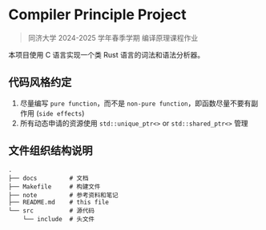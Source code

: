 # Compiler Principle Project

> 同济大学 2024-2025 学年春季学期 编译原理课程作业

本项目使用 C 语言实现一个类 Rust 语言的词法和语法分析器。

## 代码风格约定

1. 尽量编写 `pure function`，而不是 `non-pure function`，即函数尽量不要有副作用 (`side effects`)
2. 所有动态申请的资源使用 `std::unique_ptr<>` or `std::shared_ptr<>` 管理

## 文件组织结构说明

```shell
.
├── docs         # 文档
├── Makefile     # 构建文件
├── note         # 参考资料和笔记
├── README.md    # this file
└── src          # 源代码
    └── include  # 头文件
```
